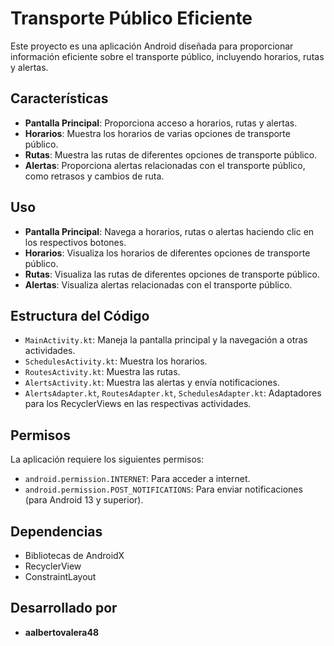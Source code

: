 # Transporte Público Eficiente

Este proyecto es una aplicación Android diseñada para proporcionar información eficiente sobre el transporte público, incluyendo horarios, rutas y alertas.

## Características

- **Pantalla Principal**: Proporciona acceso a horarios, rutas y alertas.
- **Horarios**: Muestra los horarios de varias opciones de transporte público.
- **Rutas**: Muestra las rutas de diferentes opciones de transporte público.
- **Alertas**: Proporciona alertas relacionadas con el transporte público, como retrasos y cambios de ruta.

## Uso

- **Pantalla Principal**: Navega a horarios, rutas o alertas haciendo clic en los respectivos botones.
- **Horarios**: Visualiza los horarios de diferentes opciones de transporte público.
- **Rutas**: Visualiza las rutas de diferentes opciones de transporte público.
- **Alertas**: Visualiza alertas relacionadas con el transporte público.

## Estructura del Código

- `MainActivity.kt`: Maneja la pantalla principal y la navegación a otras actividades.
- `SchedulesActivity.kt`: Muestra los horarios.
- `RoutesActivity.kt`: Muestra las rutas.
- `AlertsActivity.kt`: Muestra las alertas y envía notificaciones.
- `AlertsAdapter.kt`, `RoutesAdapter.kt`, `SchedulesAdapter.kt`: Adaptadores para los RecyclerViews en las respectivas actividades.

## Permisos

La aplicación requiere los siguientes permisos:
- `android.permission.INTERNET`: Para acceder a internet.
- `android.permission.POST_NOTIFICATIONS`: Para enviar notificaciones (para Android 13 y superior).

## Dependencias

- Bibliotecas de AndroidX
- RecyclerView
- ConstraintLayout

## Desarrollado por

- **aalbertovalera48**
